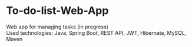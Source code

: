 # To-do-list-Web-App
Web app for managing tasks (in progress)  
Used technologies: Java, Spring Boot, REST API, JWT, Hibernate, MySQL, Maven
